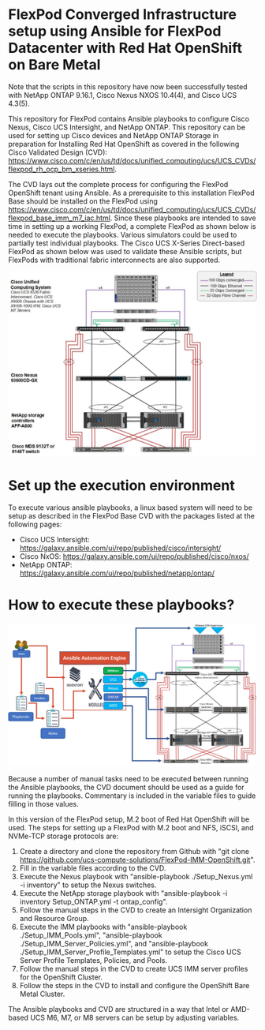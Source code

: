 
# FlexPod Converged Infrastructure setup using Ansible for FlexPod Datacenter with Red Hat OpenShift on Bare Metal

Note that the scripts in this repository have now been successfully tested with NetApp ONTAP 9.16.1, Cisco Nexus NXOS 10.4(4), and Cisco UCS 4.3(5).

This repository for FlexPod contains Ansible playbooks to configure Cisco Nexus, Cisco UCS Intersight, and NetApp ONTAP. This repository can be used for setting up Cisco devices and NetApp ONTAP Storage in preparation for Installing Red Hat OpenShift as covered in the following Cisco Validated Design (CVD): https://www.cisco.com/c/en/us/td/docs/unified_computing/ucs/UCS_CVDs/flexpod_rh_ocp_bm_xseries.html.

The CVD lays out the complete process for configuring the FlexPod OpenShift tenant using Ansible. As a prerequisite to this installation FlexPod Base should be installed on the FlexPod using https://www.cisco.com/c/en/us/td/docs/unified_computing/ucs/UCS_CVDs/flexpod_base_imm_m7_iac.html. Since these playbooks are intended to save time in setting up a working FlexPod, a complete FlexPod as shown below is needed to execute the playbooks. Various simulators could be used to partially test individual playbooks. The Cisco UCS X-Series Direct-based FlexPod as shown below was used to validate these Ansible scripts, but FlexPods with traditional fabric interconnects are also supported.

![block-diagram](https://github.com/ucs-compute-solutions/FlexPod-IMM-VMware/blob/main/ReadmePics/Main-Topology.jpg)  

# Set up the execution environment

To execute various ansible playbooks, a linux based system will need to be setup as described in the FlexPod Base CVD with the packages listed at the following pages:

- Cisco UCS Intersight: https://galaxy.ansible.com/ui/repo/published/cisco/intersight/
- Cisco NxOS: https://galaxy.ansible.com/ui/repo/published/cisco/nxos/
- NetApp ONTAP: https://galaxy.ansible.com/ui/repo/published/netapp/ontap/

# How to execute these playbooks?

![block-diagram](https://github.com/ucs-compute-solutions/FlexPod-IMM-VMware/blob/main/ReadmePics/Ansible-Order.jpg)

Because a number of manual tasks need to be executed between running the Ansible playbooks, the CVD document should be used as a guide for running the playbooks. Commentary is included in the variable files to guide filling in those values.

In this version of the FlexPod setup, M.2 boot of Red Hat OpenShift will be used.
The steps for setting up a FlexPod with M.2 boot and NFS, iSCSI, and NVMe-TCP storage protocols are:

1.  Create a directory and clone the repository from Github with "git clone https://github.com/ucs-compute-solutions/FlexPod-IMM-OpenShift.git".
2.  Fill in the variable files according to the CVD.
3.  Execute the Nexus playbook with "ansible-playbook ./Setup_Nexus.yml -i inventory" to setup the Nexus switches.
4.  Execute the NetApp storage playbook with "ansible-playbook -i inventory Setup_ONTAP.yml -t ontap_config".
5.  Follow the manual steps in the CVD to create an Intersight Organization and Resource Group.
6.  Execute the IMM playbooks with "ansible-playbook ./Setup_IMM_Pools.yml", "ansible-playbook ./Setup_IMM_Server_Policies.yml", and "ansible-playbook ./Setup_IMM_Server_Profile_Templates.yml" to setup the Cisco UCS Server Profile Templates, Policies, and Pools.
7.  Follow the manual steps in the CVD to create UCS IMM server profiles for the OpenShift Cluster.
8.  Follow the steps in the CVD to install and configure the OpenShift Bare Metal Cluster.

The Ansible playbooks and CVD are structured in a way that Intel or AMD-based UCS M6, M7, or M8 servers can be setup by adjusting variables. 
